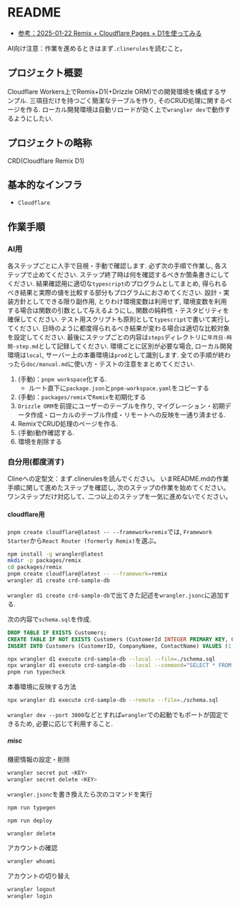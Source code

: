 # README

- [参考：2025-01-22 Remix + Cloudflare Pages + D1を使ってみる](https://zenn.dev/sinozu/articles/aa84ccc957ef1e)

AI向け注意：作業を進めるときはまず`.clinerules`を読むこと。

## プロジェクト概要

Cloudflare Workers上でRemix+D1(+Drizzle ORM)での開発環境を構成するサンプル.
三項目だけを持つごく簡潔なテーブルを作り,
そのCRUD処理に関するページを作る.
ローカル開発環境は自動リロードが効く上で`wrangler dev`で動作するようにしたい.

## プロジェクトの略称

CRD(Cloudflare Remix D1)

## 基本的なインフラ

- `Cloudflare`

## 作業手順

### AI用

各ステップごとに人手で目視・手動で確認します.
必ず次の手順で作業し,
各ステップで止めてください.
ステップ終了時は何を確認するべきか箇条書きにしてください.
結果確認用に適切な`typescript`のプログラムとしてまとめ,
得られるべき結果と実際の値を比較する部分もプログラムにおさめてください.
設計・実装方針としてできる限り副作用,
とりわけ環境変数は利用せず,
環境変数を利用する場合は関数の引数として与えるようにし,
関数の純粋性・テスタビリティを確保してください.
テスト用スクリプトも原則として`typescript`で書いて実行してください.
日時のように都度得られるべき結果が変わる場合は適切な比較対象を設定してください.
最後にステップごとの内容は`steps`ディレクトリに`年月日-時間-step.md`として記録してください.
環境ごとに区別が必要な場合,
ローカル開発環境は`local`,
サーバー上の本番環境は`prod`として識別します.
全ての手順が終わったら`doc/manual.md`に使い方・テストの注意をまとめてください.

1. (手動)：`pnpm workspace`化する.
    - ルート直下に`package.json`と`pnpm-workspace.yaml`をコピーする
2. (手動)：`packages/remix`で`Remix`を初期化する
3. `Drizzle ORM`を前提にユーザーのテーブルを作り,
   マイグレーション・初期データ作成・ローカルのテーブル作成・リモートへの反映を一通り済ませる.
4. RemixでCRUD処理のページを作る.
5. (手動)動作確認する.
6. 環境を削除する

### 自分用(都度消す)

Clineへの定型文：まず.clinerulesを読んでください。
いまREADME.mdの作業手順に関して進めたステップを確認し,
次のステップの作業を始めてください。
ワンステップだけ対応して、二つ以上のステップを一気に進めないでください。

#### cloudflare用

`pnpm create cloudflare@latest -- --framework=remix`では,
`Framework Starter`から`React Router (formerly Remix)`を選ぶ。

```sh
npm install -g wrangler@latest
mkdir -p packages/remix
cd packages/remix
pnpm create cloudflare@latest -- --framework=remix
wrangler d1 create crd-sample-db
```

`wrangler d1 create crd-sample-db`で出てきた記述を`wrangler.jsonc`に追加する.

次の内容で`schema.sql`を作成.

```sql
DROP TABLE IF EXISTS Customers;
CREATE TABLE IF NOT EXISTS Customers (CustomerId INTEGER PRIMARY KEY, CompanyName TEXT, ContactName TEXT);
INSERT INTO Customers (CustomerID, CompanyName, ContactName) VALUES (1, 'Alfreds Futterkiste', 'Maria Anders'), (4, 'Around the Horn', 'Thomas Hardy'), (11, 'Bs Beverages', 'Victoria Ashworth'), (13, 'Bs Beverages', 'Random Name');
```

```sh
npx wrangler d1 execute crd-sample-db --local --file=./schema.sql
npx wrangler d1 execute crd-sample-db --local --command="SELECT * FROM Customers"
pnpm run typecheck
```

本番環境に反映する方法

```sh
npx wrangler d1 execute crd-sample-db --remote --file=./schema.sql
```

`wrangler dev --port 3000`などとすれば`wrangler`での起動でもポートが固定できるため,
必要に応じて利用すること.

##### misc

機密情報の設定・削除

```sh
wrangler secret put <KEY>
wrangler secret delete <KEY>
```

`wrangler.jsonc`を書き換えたら次のコマンドを実行

```sh
npm run typegen
```

```sh
npm run deploy
```

```sh
wrangler delete
```

アカウントの確認

```sh
wrangler whoami
```

アカウントの切り替え

```sh
wrangler logout
wrangler login
```
